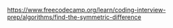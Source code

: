 <https://www.freecodecamp.org/learn/coding-interview-prep/algorithms/find-the-symmetric-difference>

